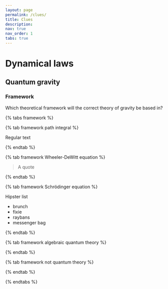 ```yaml
---
layout: page
permalink: /clues/
title: Clues
description: 
nav: true
nav_order: 1
tabs: true
---
```


# Dynamical laws

## Quantum gravity

### Framework

Which theoretical framework will the correct theory of gravity be based in?

{% tabs framework %}

{% tab framework path integral %}

Regular text

{% endtab %}

{% tab framework Wheeler-DeWitt equation %}

> A quote

{% endtab %}

{% tab framework Schrödinger equation %}

Hipster list

- brunch
- fixie
- raybans
- messenger bag

{% endtab %}

{% tab framework algebraic quantum theory %}

{% endtab %}

{% tab framework not quantum theory %}

{% endtab %}

{% endtabs %}
